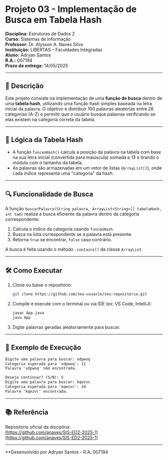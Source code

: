# Projeto 03 - Implementação de Busca em Tabela Hash

**Disciplina:** Estruturas de Dados 2  
**Curso:** Sistemas de Informação  
**Professor:** Dr. Alysson A. Naves Silva  
**Instituição:** LIBERTAS – Faculdades Integradas  
**Aluno:** Adryan Santos  
**R.A.:** 007194  
**Prazo de entrega:** 14/05/2025  

---

## 📌 Descrição

Este projeto consiste na implementação de uma **função de busca** dentro de uma **tabela hash**, utilizando uma função hash simples baseada na letra inicial da palavra. O objetivo é distribuir 100 palavras aleatórias entre 26 categorias (A-Z) e permitir que o usuário busque palavras verificando se elas existem na categoria correta da tabela.

---

## 🧠 Lógica da Tabela Hash

- A função `funcaoHash()` calcula a posição da palavra na tabela com base na sua letra inicial (convertida para maiúscula) somada a 13 e tirando o módulo com o tamanho da tabela.
- As palavras são armazenadas em um vetor de listas (`ArrayList[]`), onde cada índice representa uma "categoria" da hash.

---

## 🔍 Funcionalidade de Busca

A função `buscarPalavra(String palavra, ArrayList<String>[] tabelaHash, int tam)` realiza a busca eficiente da palavra dentro da categoria correspondente:

1. Calcula o índice da categoria usando `funcaoHash`.
2. Busca na lista correspondente se a palavra está presente.
3. Retorna `true` se encontrar, `false` caso contrário.

A busca é feita usando o método `.contains()` da classe `ArrayList`.

---

## 🛠️ Como Executar

1. Clone ou baixe o repositório:
   ```bash
   git clone https://github.com/seu-usuario/seu-repositorio.git
   ```
2. Compile e execute com o terminal ou via IDE (ex: VS Code, IntelliJ):

   ```bash
   javac App.java
   java App
   ```

3. Digite palavras geradas aleatoriamente para buscar.

---

## 📸 Exemplo de Execução

```txt
Digite uma palavra para buscar: xdpwoq
Categoria esperada para 'xdpwoq': 11
Palavra 'xdpwoq' não encontrada.

Deseja continuar? (S/N): S
Digite uma palavra para buscar: kqezvc
Categoria esperada para 'kqezvc': 24
Palavra 'kqezvc' encontrada.
```

---

## 📚 Referência

Repositório oficial da disciplina:  
[https://github.com/anaves/SIS-ED2-2025-1](https://github.com/anaves/SIS-ED2-2025-1)

---

**Desenvolvido por Adryan Santos – R.A. 007194
